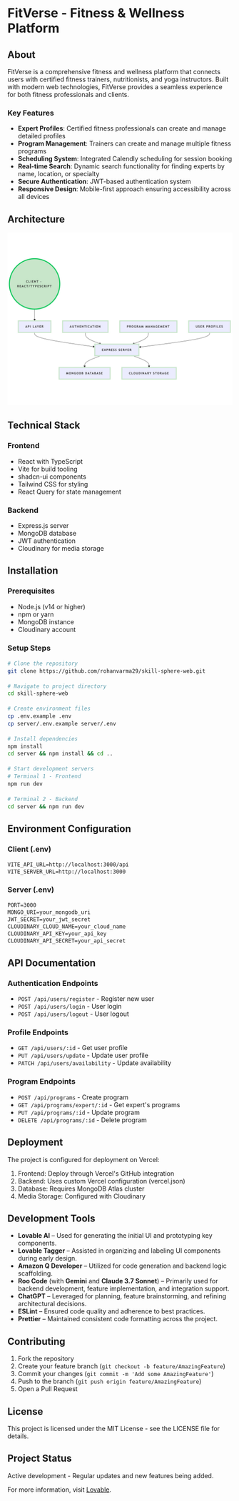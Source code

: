 # FitVerse - Fitness & Wellness Platform

## About

FitVerse is a comprehensive fitness and wellness platform that connects users with certified fitness trainers, nutritionists, and yoga instructors. Built with modern web technologies, FitVerse provides a seamless experience for both fitness professionals and clients.

### Key Features

- **Expert Profiles**: Certified fitness professionals can create and manage detailed profiles
- **Program Management**: Trainers can create and manage multiple fitness programs
- **Scheduling System**: Integrated Calendly scheduling for session booking
- **Real-time Search**: Dynamic search functionality for finding experts by name, location, or specialty
- **Secure Authentication**: JWT-based authentication system
- **Responsive Design**: Mobile-first approach ensuring accessibility across all devices

## Architecture

![Diagram](/public/architecture.jpeg)

## Technical Stack

### Frontend

- React with TypeScript
- Vite for build tooling
- shadcn-ui components
- Tailwind CSS for styling
- React Query for state management

### Backend

- Express.js server
- MongoDB database
- JWT authentication
- Cloudinary for media storage

## Installation

### Prerequisites

- Node.js (v14 or higher)
- npm or yarn
- MongoDB instance
- Cloudinary account

### Setup Steps

```sh
# Clone the repository
git clone https://github.com/rohanvarma29/skill-sphere-web.git

# Navigate to project directory
cd skill-sphere-web

# Create environment files
cp .env.example .env
cp server/.env.example server/.env

# Install dependencies
npm install
cd server && npm install && cd ..

# Start development servers
# Terminal 1 - Frontend
npm run dev

# Terminal 2 - Backend
cd server && npm run dev
```

## Environment Configuration

### Client (.env)

```env
VITE_API_URL=http://localhost:3000/api
VITE_SERVER_URL=http://localhost:3000
```

### Server (.env)

```env
PORT=3000
MONGO_URI=your_mongodb_uri
JWT_SECRET=your_jwt_secret
CLOUDINARY_CLOUD_NAME=your_cloud_name
CLOUDINARY_API_KEY=your_api_key
CLOUDINARY_API_SECRET=your_api_secret
```

## API Documentation

### Authentication Endpoints

- `POST /api/users/register` - Register new user
- `POST /api/users/login` - User login
- `POST /api/users/logout` - User logout

### Profile Endpoints

- `GET /api/users/:id` - Get user profile
- `PUT /api/users/update` - Update user profile
- `PATCH /api/users/availability` - Update availability

### Program Endpoints

- `POST /api/programs` - Create program
- `GET /api/programs/expert/:id` - Get expert's programs
- `PUT /api/programs/:id` - Update program
- `DELETE /api/programs/:id` - Delete program

## Deployment

The project is configured for deployment on Vercel:

1. Frontend: Deploy through Vercel's GitHub integration
2. Backend: Uses custom Vercel configuration (vercel.json)
3. Database: Requires MongoDB Atlas cluster
4. Media Storage: Configured with Cloudinary

## Development Tools

- **Lovable AI** – Used for generating the initial UI and prototyping key components.
- **Lovable Tagger** – Assisted in organizing and labeling UI components during early design.
- **Amazon Q Developer** – Utilized for code generation and backend logic scaffolding.
- **Roo Code** (with **Gemini** and **Claude 3.7 Sonnet**) – Primarily used for backend development, feature implementation, and integration support.
- **ChatGPT** – Leveraged for planning, feature brainstorming, and refining architectural decisions.
- **ESLint** – Ensured code quality and adherence to best practices.
- **Prettier** – Maintained consistent code formatting across the project.

## Contributing

1. Fork the repository
2. Create your feature branch (`git checkout -b feature/AmazingFeature`)
3. Commit your changes (`git commit -m 'Add some AmazingFeature'`)
4. Push to the branch (`git push origin feature/AmazingFeature`)
5. Open a Pull Request

## License

This project is licensed under the MIT License - see the LICENSE file for details.

## Project Status

Active development - Regular updates and new features being added.

For more information, visit [Lovable](https://lovable.dev/projects/43f01f5d-2b08-484a-8e29-6acafcb5cc96).
